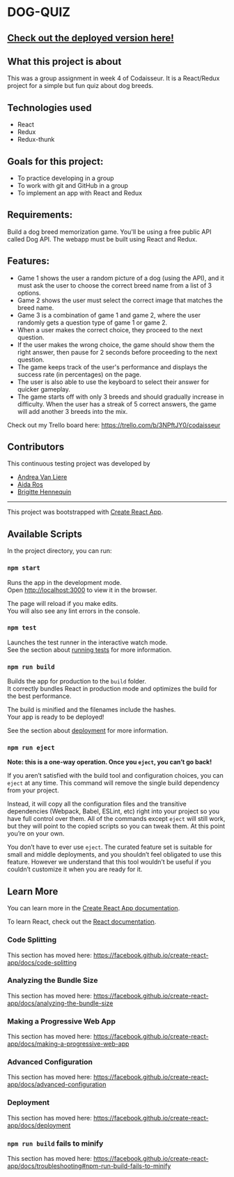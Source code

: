 #  DOG-QUIZ 
## [ Check out the deployed version here! ](https://loving-bartik-085219.netlify.com)


## What this project is about
This was a group assignment in week 4 of Codaisseur. It is a React/Redux project for a simple but fun quiz about dog breeds. 

## Technologies used
- React
- Redux
- Redux-thunk

## Goals for this project:
- To practice developing in a group
- To work with git and GitHub in a group
- To implement an app with React and Redux

## Requirements: 
Build a dog breed memorization game. You'll be using a free public API called Dog API. The webapp must be built using React and Redux.

## Features: 
- Game 1 shows the user a random picture of a dog (using the API), and it must ask the user to choose the correct breed name from a list of 3 options.
- Game 2 shows the user must select the correct image that matches the breed name.
- Game 3 is a combination of game 1 and game 2, where the user randomly gets a question type of game 1 or game 2.
- When a user makes the correct choice, they proceed to the next question.
- If the user makes the wrong choice, the game should show them the right answer, then pause for 2 seconds before proceeding to the next question.
- The game keeps track of the user's performance and displays the success rate (in percentages) on the page.
- The user is also able to use the keyboard to select their answer for quicker gameplay.
- The game starts off with only 3 breeds and should gradually increase in difficulty. When the user has a streak of 5 correct answers, the game will add another 3 breeds into the mix. 

Check out my Trello board here: https://trello.com/b/3NPftJY0/codaisseur

## Contributors
This continuous testing project was developed by 
- [Andrea Van Liere](https://github.com/ajvanliere)
- [Aida Ros](https://github.com/aida-ros)
- [Brigitte Hennequin](https://github.com/QuinB6248)

-------------------------------------------------------












This project was bootstrapped with [Create React App](https://github.com/facebook/create-react-app).

## Available Scripts

In the project directory, you can run:

### `npm start`

Runs the app in the development mode.<br>
Open [http://localhost:3000](http://localhost:3000) to view it in the browser.

The page will reload if you make edits.<br>
You will also see any lint errors in the console.

### `npm test`

Launches the test runner in the interactive watch mode.<br>
See the section about [running tests](https://facebook.github.io/create-react-app/docs/running-tests) for more information.

### `npm run build`

Builds the app for production to the `build` folder.<br>
It correctly bundles React in production mode and optimizes the build for the best performance.

The build is minified and the filenames include the hashes.<br>
Your app is ready to be deployed!

See the section about [deployment](https://facebook.github.io/create-react-app/docs/deployment) for more information.

### `npm run eject`

**Note: this is a one-way operation. Once you `eject`, you can’t go back!**

If you aren’t satisfied with the build tool and configuration choices, you can `eject` at any time. This command will remove the single build dependency from your project.

Instead, it will copy all the configuration files and the transitive dependencies (Webpack, Babel, ESLint, etc) right into your project so you have full control over them. All of the commands except `eject` will still work, but they will point to the copied scripts so you can tweak them. At this point you’re on your own.

You don’t have to ever use `eject`. The curated feature set is suitable for small and middle deployments, and you shouldn’t feel obligated to use this feature. However we understand that this tool wouldn’t be useful if you couldn’t customize it when you are ready for it.

## Learn More

You can learn more in the [Create React App documentation](https://facebook.github.io/create-react-app/docs/getting-started).

To learn React, check out the [React documentation](https://reactjs.org/).

### Code Splitting

This section has moved here: https://facebook.github.io/create-react-app/docs/code-splitting

### Analyzing the Bundle Size

This section has moved here: https://facebook.github.io/create-react-app/docs/analyzing-the-bundle-size

### Making a Progressive Web App

This section has moved here: https://facebook.github.io/create-react-app/docs/making-a-progressive-web-app

### Advanced Configuration

This section has moved here: https://facebook.github.io/create-react-app/docs/advanced-configuration

### Deployment

This section has moved here: https://facebook.github.io/create-react-app/docs/deployment

### `npm run build` fails to minify

This section has moved here: https://facebook.github.io/create-react-app/docs/troubleshooting#npm-run-build-fails-to-minify
